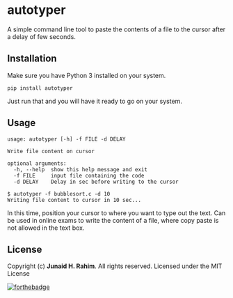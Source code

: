# autotyper

A simple command line tool to paste the contents of a file to the cursor after a delay of few seconds.

## Installation

Make sure you have Python 3 installed on your system. 

```
pip install autotyper
```

Just run that and you will have it ready to go on your system.

## Usage

```
usage: autotyper [-h] -f FILE -d DELAY

Write file content on cursor

optional arguments:
  -h, --help  show this help message and exit
  -f FILE     input file containing the code
  -d DELAY    Delay in sec before writing to the cursor
```

```
$ autotyper -f bubblesort.c -d 10
Writing file content to cursor in 10 sec...
```

In this time, position your cursor to where you want to type out the text. Can be used in online exams
to write the content of a file, where copy paste is not allowed in the text box.

## License

Copyright (c) **Junaid H. Rahim**. All rights reserved. Licensed under the MIT License

[![forthebadge](https://forthebadge.com/images/badges/made-with-python.svg)](https://forthebadge.com)
